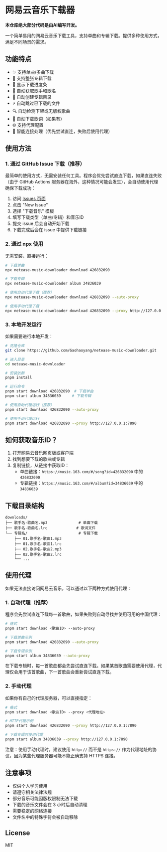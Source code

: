 # 网易云音乐下载器

**本仓库绝大部分代码是由AI编写开发。**

一个简单易用的网易云音乐下载工具，支持单曲和专辑下载。提供多种使用方式，满足不同场景的需求。

## 功能特点

- ✨ 支持单曲/多曲下载
- 📀 支持整张专辑下载
- 🚀 显示下载进度条
- 🎵 自动获取歌手和歌名
- 📂 自动创建专辑目录
- ⚡️ 自动跳过已下载的文件
- 🔍 自动检测下架或无版权歌曲
- 📝 自动下载歌词（如果有）
- 🌐 支持代理配置
- 🔄 智能连接处理（优先尝试直连，失败后使用代理）

## 使用方法

### 1. 通过 GitHub Issue 下载（推荐）

最简单的使用方式，无需安装任何工具。程序会优先尝试直连下载，如果直连失败（由于 GitHub Actions 服务器在海外，这种情况可能会发生），会自动使用代理确保下载成功：

1. 访问 [Issues 页面](https://github.com/Gaohaoyang/netease-music-downloader/issues)
2. 点击 "New Issue"
3. 选择 "下载音乐" 模板
4. 填写下载类型（单曲/专辑）和音乐ID
5. 提交 issue 后会自动开始下载
6. 下载完成后会在 issue 中提供下载链接

### 2. 通过 npx 使用

无需安装，直接运行：

```bash
# 下载单曲
npx netease-music-downloader download 426832090

# 下载专辑
npx netease-music-downloader album 34836039

# 使用自动代理下载（推荐）
npx netease-music-downloader download 426832090 --auto-proxy

# 使用手动代理下载
npx netease-music-downloader download 426832090 --proxy http://127.0.0.1:7890
```

### 3. 本地开发运行

如果需要进行本地开发：

```bash
# 克隆仓库
git clone https://github.com/Gaohaoyang/netease-music-downloader.git

# 进入目录
cd netease-music-downloader

# 安装依赖
pnpm install

# 运行命令
pnpm start download 426832090  # 下载单曲
pnpm start album 34836039     # 下载专辑

# 使用自动代理运行（推荐）
pnpm start download 426832090 --auto-proxy

# 使用手动代理运行
pnpm start download 426832090 --proxy http://127.0.0.1:7890
```

## 如何获取音乐ID？

1. 打开网易云音乐网页版或客户端
2. 找到想要下载的歌曲或专辑
3. 复制链接，从链接中获取ID：
   - 单曲链接：`https://music.163.com/#/song?id=426832090` 中的 `426832090`
   - 专辑链接：`https://music.163.com/#/album?id=34836039` 中的 `34836039`

## 下载目录结构

```
downloads/
├── 歌手名-歌曲名.mp3              # 单曲下载
├── 歌手名-歌曲名.lrc             # 歌词文件
└── 专辑名/                       # 专辑下载
    ├── 01.歌手名-歌曲1.mp3
    ├── 01.歌手名-歌曲1.lrc
    ├── 02.歌手名-歌曲2.mp3
    ├── 02.歌手名-歌曲2.lrc
    └── ...
```

## 使用代理

如果无法直接访问网易云音乐，可以通过以下两种方式使用代理：

### 1. 自动代理（推荐）

程序会先尝试直连下载每一首歌曲，如果失败则自动寻找并使用可用的中国代理：

```bash
# 格式
pnpm start download <歌曲ID> --auto-proxy

# 下载单曲示例
pnpm start download 426832090 --auto-proxy

# 下载专辑示例
pnpm start album 34836039 --auto-proxy
```

在下载专辑时，每一首歌曲都会先尝试直连下载。如果某首歌曲需要使用代理，代理仅会用于该首歌曲，下一首歌曲会重新尝试直连下载。

### 2. 手动代理

如果你有自己的代理服务器，可以直接指定：

```bash
# 格式
pnpm start download <歌曲ID> --proxy <代理地址>

# HTTP代理示例
pnpm start download 426832090 --proxy http://127.0.0.1:7890

# 下载专辑时使用代理
pnpm start album 34836039 --proxy http://127.0.0.1:7890
```

注意：使用手动代理时，建议使用 `http://` 而不是 `https://` 作为代理地址的协议，因为某些代理服务器可能不能正确支持 HTTPS 连接。

## 注意事项

- 仅供个人学习使用
- 请遵守相关法律法规
- 部分音乐可能因版权限制无法下载
- 下载的音乐文件会在 3 小时后自动清理
- 需要稳定的网络连接
- 文件名中的特殊字符会被自动移除

## License

MIT

